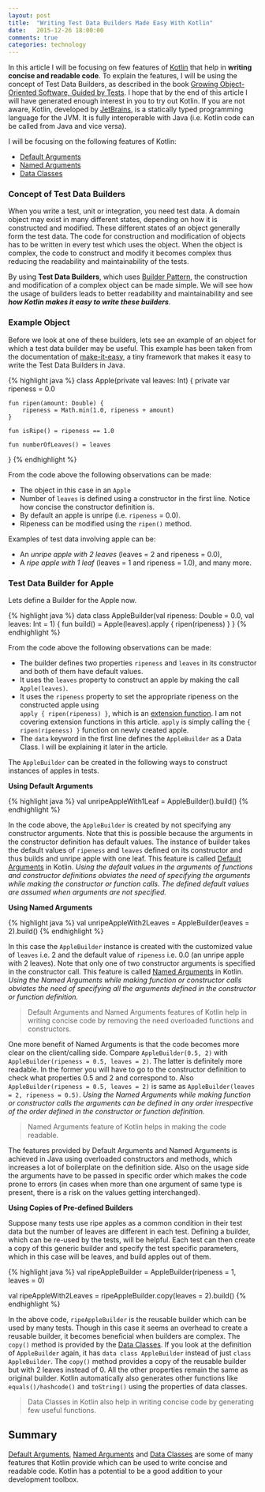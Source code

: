 ```yaml
---
layout: post
title:  "Writing Test Data Builders Made Easy With Kotlin"
date:   2015-12-26 18:00:00
comments: true
categories: technology
---
```

 
In this article I will be focusing on few features of [Kotlin][KotlinLang] that help in __writing 
concise and readable code__. To explain the features, I will be using the concept of Test Data Builders, 
as described in the book [Growing Object-Oriented Software, Guided by Tests][TDDBook]. I hope that by the end of 
this article I will have generated enough interest in you to try out Kotlin. 
If you are not aware, Kotlin, developed by [JetBrains][JetBrains], is a statically 
typed programming language for the JVM. It is fully interoperable with Java (i.e. Kotlin code can be 
called from Java and vice versa). 

I will be focusing on the following features of Kotlin:

* [Default Arguments][DefaultArguments]
* [Named Arguments][NamedArguments]
* [Data Classes][DataClasses]

### Concept of Test Data Builders
When you write a test, unit or integration, you need test data. A domain object may exist in many different states, 
depending on how it is constructed and modified. These different states of an object generally form the test data. 
The code for construction and modification of objects has to be written in every test which uses the object. When 
the object is complex, the code to construct and modify it becomes complex thus reducing the readability 
and maintainability of the tests.
 
By using __Test Data Builders__, which uses [Builder Pattern][BuilderPattern], the 
construction and modification of a complex object can be made simple. We will see how the usage of builders leads to 
better readability and maintainability and see ___how Kotlin makes it easy to write these builders___.


### Example Object
Before we look at one of these builders, lets see an example of an object for which a test data builder may be 
useful. This example has been taken from the documentation of [make-it-easy][MakeItEasy], a tiny framework that 
makes it easy to write the Test Data Builders in Java.

{% highlight java %}
class Apple(private val leaves: Int) {
    private var ripeness = 0.0

    fun ripen(amount: Double) {
        ripeness = Math.min(1.0, ripeness + amount)
    }

    fun isRipe() = ripeness == 1.0
    
    fun numberOfLeaves() = leaves
}
{% endhighlight %} 

From the code above the following observations can be made:

* The object in this case in an `Apple`
* Number of `leaves` is defined using a constructor in the first line. Notice how concise the constructor definition is.
* By default an apple is unripe (i.e. `ripeness` = 0.0).
* Ripeness can be modified using the `ripen()` method.

Examples of test data involving apple can be: 

* An _unripe apple with 2 leaves_ (leaves = 2 and ripeness = 0.0), 
* A _ripe apple with 1 leaf_ (leaves = 1 and ripeness = 1.0), and many more.

### Test Data Builder for Apple
Lets define a Builder for the Apple now.

{% highlight java %}
data class AppleBuilder(val ripeness: Double = 0.0, val leaves: Int = 1) {
    fun build() = Apple(leaves).apply { ripen(ripeness) }
}
{% endhighlight %}

From the code above the following observations can be made:

* The builder defines two properties `ripeness` and `leaves` in its constructor and both of them have default values.
* It uses the `leaves` property to construct an apple by making the call `Apple(leaves)`.
* It uses the `ripeness` property to set the appropriate ripeness on the constructed apple using  
`apply { ripen(ripeness) }`, which is an [extension function][ExtensionFunctions]. 
I am not covering extension functions in this article. `apply` is simply calling the `{ ripen(ripeness) }` 
function on newly created apple.
* The `data` keyword in the first line defines the `AppleBuilder` as a Data Class. I will be explaining it later in 
the article.

The `AppleBuilder` can be created in the following ways to construct instances of apples in tests.

__Using Default Arguments__  

{% highlight java %}
val unripeAppleWith1Leaf = AppleBuilder().build()
{% endhighlight %}

In the code above, the `AppleBuilder` is created by not specifying any constructor arguments. Note that this 
is possible because the arguments in the constructor definition has default values. The instance of builder 
takes the default values of `ripeness` and `leaves` defined on its constructor and thus builds and unripe apple with 
one leaf. This feature is called [Default Arguments][DefaultArguments] in Kotlin. _Using the default values in 
the arguments of functions and constructor definitions obviates the need of specifying the arguments while making 
the constructor or function calls. The defined default values are assumed when arguments are not specified._

__Using Named Arguments__

{% highlight java %}
val unripeAppleWith2Leaves = AppleBuilder(leaves = 2).build()
{% endhighlight %}

In this case the `AppleBuilder` instance is created with the customized value of `leaves` i.e. 2 and the default value 
of `ripeness` i.e. 0.0 (an unripe apple with 2 leaves). Note that only one of two constructor arguments is specified 
in the constructor call. This feature is called [Named Arguments][NamedArguments] 
in Kotlin. _Using the Named Arguments while making function or constructor calls obviates the need of specifying 
all the arguments defined in the constructor or function definition._ 

> Default Arguments and Named Arguments features of Kotlin help in writing concise code by removing the need 
overloaded functions and constructors.

One more benefit of Named Arguments is that the code becomes more clear on the client/calling side. Compare 
`AppleBuilder(0.5, 2)` with `AppleBuilder(ripeness = 0.5, leaves = 2)`. The latter is definitely more readable. In 
the former you will have to go to the constructor definition to check what properties 0.5 and 2 and correspond to. 
Also `AppleBuilder(ripeness = 0.5, leaves = 2)` is same as `AppleBuilder(leaves = 2, ripeness = 0.5)`.
_Using the Named Arguments while making function or constructor calls the arguments can be defined in any order 
irrespective of the order defined in the constructor or function definition._

> Named Arguments feature of Kotlin helps in making the code readable.

The features provided by Default Arguments and Named Arguments is achieved in Java using overloaded constructors 
and methods, which increases a lot of boilerplate on the definition side. Also on the usage side the arguments have 
to be passed in specific order which makes the code prone to errors (in cases when more than one argument of same 
type is present, there is a risk on the values getting interchanged).

__Using Copies of Pre-defined Builders__

Suppose many tests use ripe apples as a common condition in their test data but the number of leaves are different 
in each test. Defining a builder, which can be re-used by the tests, will be helpful. Each test can then create 
a copy of this generic builder and specify the test specific parameters, which in this case will be leaves, and 
build apples out of them.

{% highlight java %}
val ripeAppleBuilder = AppleBuilder(ripeness = 1, leaves = 0)

val ripeAppleWith2Leaves = ripeAppleBuilder.copy(leaves = 2).build()
{% endhighlight %}

In the above code, `ripeAppleBuilder` is the reusable builder which can be used by many tests. Though in this case 
it seems an overhead to create a reusable builder, it becomes beneficial when builders are complex. The `copy()` 
method is provided by the [Data Classes][DataClasses]. If you look at the definition of `AppleBuilder` again, it has 
`data class AppleBuilder` instead of just `class AppleBuilder`. The `copy()` method provides a copy of the 
reusable builder but with 2 leaves instead of 0. All the other properties remain the same as original builder. Kotlin 
automatically also generates other functions like `equals()/hashcode()` and `toString()` using the 
properties of data classes. 

> Data Classes in Kotlin also help in writing concise code by generating few useful functions.

## Summary
[Default Arguments][DefaultArguments], [Named Arguments][NamedArguments] and [Data Classes][DataClasses] are some of 
many features that Kotlin provide which can be used to write concise and readable code. Kotlin has a potential to be 
a good addition to your development toolbox.

[KotlinLang]: https://kotlinlang.org/
[TDDBook]: http://www.growing-object-oriented-software.com/
[MakeItEasy]: https://github.com/npryce/make-it-easy
[DataClasses]: https://kotlinlang.org/docs/reference/data-classes.html
[DataClassesCopy]: https://kotlinlang.org/docs/reference/data-classes.html#copying
[NamedArguments]: https://kotlinlang.org/docs/reference/functions.html#named-arguments
[DefaultArguments]: https://kotlinlang.org/docs/reference/functions.html#default-arguments
[BuilderPattern]: https://en.wikipedia.org/wiki/Builder_pattern
[JetBrains]: http://jetbrains.com/
[ExtensionFunctions]: https://kotlinlang.org/docs/reference/extensions.html#extension-functions
